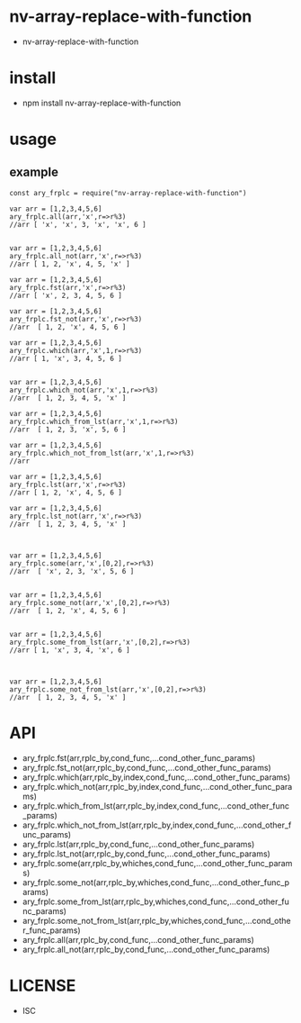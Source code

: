 nv-array-replace-with-function
============
- nv-array-replace-with-function 


install
=======
- npm install nv-array-replace-with-function 

usage
=====
    
example
-------

    const ary_frplc = require("nv-array-replace-with-function")

    var arr = [1,2,3,4,5,6]
    ary_frplc.all(arr,'x',r=>r%3)
    //arr [ 'x', 'x', 3, 'x', 'x', 6 ]


    var arr = [1,2,3,4,5,6]
    ary_frplc.all_not(arr,'x',r=>r%3)
    //arr [ 1, 2, 'x', 4, 5, 'x' ]

    var arr = [1,2,3,4,5,6]
    ary_frplc.fst(arr,'x',r=>r%3)
    //arr [ 'x', 2, 3, 4, 5, 6 ]

    var arr = [1,2,3,4,5,6]
    ary_frplc.fst_not(arr,'x',r=>r%3)
    //arr  [ 1, 2, 'x', 4, 5, 6 ]

    var arr = [1,2,3,4,5,6]
    ary_frplc.which(arr,'x',1,r=>r%3)
    //arr [ 1, 'x', 3, 4, 5, 6 ]


    var arr = [1,2,3,4,5,6]
    ary_frplc.which_not(arr,'x',1,r=>r%3)
    //arr  [ 1, 2, 3, 4, 5, 'x' ]

    var arr = [1,2,3,4,5,6]
    ary_frplc.which_from_lst(arr,'x',1,r=>r%3)
    //arr  [ 1, 2, 3, 'x', 5, 6 ]

    var arr = [1,2,3,4,5,6]
    ary_frplc.which_not_from_lst(arr,'x',1,r=>r%3)
    //arr

    var arr = [1,2,3,4,5,6]
    ary_frplc.lst(arr,'x',r=>r%3)
    //arr [ 1, 2, 'x', 4, 5, 6 ]

    var arr = [1,2,3,4,5,6]
    ary_frplc.lst_not(arr,'x',r=>r%3)
    //arr  [ 1, 2, 3, 4, 5, 'x' ]



    var arr = [1,2,3,4,5,6]
    ary_frplc.some(arr,'x',[0,2],r=>r%3)
    //arr  [ 'x', 2, 3, 'x', 5, 6 ]


    var arr = [1,2,3,4,5,6]
    ary_frplc.some_not(arr,'x',[0,2],r=>r%3)
    //arr  [ 1, 2, 'x', 4, 5, 6 ]


    var arr = [1,2,3,4,5,6]
    ary_frplc.some_from_lst(arr,'x',[0,2],r=>r%3)
    //arr [ 1, 'x', 3, 4, 'x', 6 ]



    var arr = [1,2,3,4,5,6]
    ary_frplc.some_not_from_lst(arr,'x',[0,2],r=>r%3)
    //arr  [ 1, 2, 3, 4, 5, 'x' ]


API
====

- ary\_frplc.fst(arr,rplc\_by,cond\_func,...cond\_other\_func\_params)
- ary\_frplc.fst\_not(arr,rplc\_by,cond\_func,...cond\_other\_func\_params)
- ary\_frplc.which(arr,rplc\_by,index,cond\_func,...cond\_other\_func\_params)
- ary\_frplc.which\_not(arr,rplc\_by,index,cond\_func,...cond\_other\_func\_params)
- ary\_frplc.which\_from\_lst(arr,rplc\_by,index,cond\_func,...cond\_other\_func\_params)
- ary\_frplc.which\_not\_from\_lst(arr,rplc\_by,index,cond\_func,...cond\_other\_func\_params)
- ary\_frplc.lst(arr,rplc\_by,cond\_func,...cond\_other\_func\_params)
- ary\_frplc.lst\_not(arr,rplc\_by,cond\_func,...cond\_other\_func\_params)
- ary\_frplc.some(arr,rplc\_by,whiches,cond\_func,...cond\_other\_func\_params)
- ary\_frplc.some\_not(arr,rplc\_by,whiches,cond\_func,...cond\_other\_func\_params)
- ary\_frplc.some\_from\_lst(arr,rplc\_by,whiches,cond\_func,...cond\_other\_func\_params)
- ary\_frplc.some\_not\_from\_lst(arr,rplc\_by,whiches,cond\_func,...cond\_other\_func\_params)
- ary\_frplc.all(arr,rplc\_by,cond\_func,...cond\_other\_func\_params)
- ary\_frplc.all\_not(arr,rplc\_by,cond\_func,...cond\_other\_func\_params)


LICENSE
=======
- ISC 
